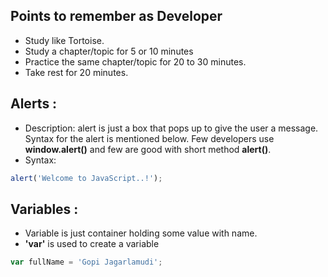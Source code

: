 ## Points to remember as Developer
- Study like Tortoise.
- Study a chapter/topic for 5 or 10 minutes
- Practice the same chapter/topic for 20 to 30 minutes.
- Take rest for 20 minutes.

## Alerts :
- Description: alert is just a box that pops up to give the user a message. Syntax for the alert is mentioned below. Few developers use **window.alert()** and few are good with short method **alert()**.
- Syntax: 
```js
alert('Welcome to JavaScript..!');
```

## Variables :
- Variable is just container holding some value with name. 
- **'var'** is used to create a variable
```js
var fullName = 'Gopi Jagarlamudi';
```
<!--stackedit_data:
eyJoaXN0b3J5IjpbLTE3OTgwMzI4MTEsOTM2OTkxNjMxLDE5Mz
M1ODk0MjcsLTQ3NjE4MTU5XX0=
-->